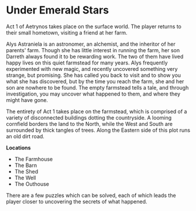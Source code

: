 # Under Emerald Stars

Act 1 of Aetrynos takes place on the surface world. The player returns to their small hometown, visiting a friend at her farm.

Alys Astraniela is an astronomer, an alchemist, and the inheritor of her parents' farm. Though she has little interest in running the farm, her son Darreth always found it to be rewarding work. The two of them have lived happy lives on this quiet farmstead for many years. Alys frequently experimented with new magic, and recently uncovered something very strange, but promising. She has called you back to visit and to show you what she has discovered, but by the time you reach the farm, she and her son are nowhere to be found. The empty farmstead tells a tale, and through investigation, you may uncover what happened to them, and where they might have gone.

The entirety of Act 1 takes place on the farmstead, which is comprised of a variety of disconnected buildings dotting the countryside. A looming cornfield borders the land to the North, while the West and South are surrounded by thick tangles of trees. Along the Eastern side of this plot runs an old dirt road.

**Locations**
- The Farmhouse
- The Barn
- The Shed
- The Well
- The Outhouse

There are a few puzzles which can be solved, each of which leads the player closer to uncovering the secrets of what happened.
